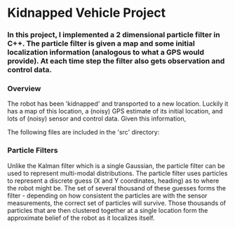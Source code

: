 # **Kidnapped Vehicle Project** 


### In this project, I implemented a 2 dimensional particle filter in C++. The particle filter is given a map and some initial localization information (analogous to what a GPS would provide). At each time step the filter also gets observation and control data.

### Overview
The robot has been 'kidnapped' and transported to a new location. Luckily it has a map of this location, a (noisy) GPS estimate of its initial location, and lots of (noisy) sensor and control data. Given this information, 

The following files are included in the 'src' directory:


### Particle Filters
Unlike the Kalman filter which is a single Gaussian, the particle filter can be used to represent multi-modal distributions. The particle filter uses particles to represent a discrete guess (X and Y coordinates, heading) as to where the robot might be. The set of several thousand of these guesses forms the filter - depending on how consistent the particles are with the sensor measurements, the correct set of particles will survive. Those thousands of particles that are then clustered together at a single location form the approximate belief of the robot as it localizes itself.
